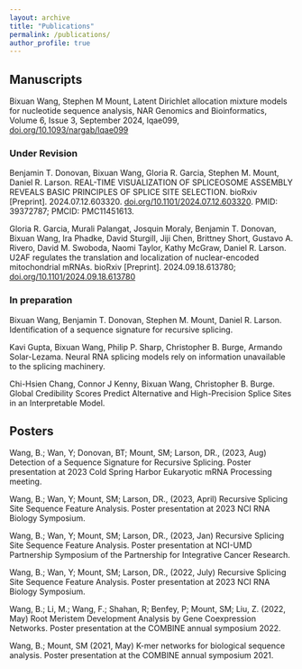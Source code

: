 ```yaml
---
layout: archive
title: "Publications"
permalink: /publications/
author_profile: true
---
```


## Manuscripts

Bixuan Wang, Stephen M Mount, Latent Dirichlet allocation mixture models for nucleotide sequence analysis, NAR Genomics and Bioinformatics, Volume 6, Issue 3, September 2024, lqae099, [doi.org/10.1093/nargab/lqae099](https://doi.org/10.1093/nargab/lqae099)

### Under Revision
Benjamin T. Donovan, Bixuan Wang, Gloria R. Garcia, Stephen M. Mount, Daniel R. Larson. REAL-TIME VISUALIZATION OF SPLICEOSOME ASSEMBLY REVEALS BASIC PRINCIPLES OF SPLICE SITE SELECTION. bioRxiv [Preprint]. 2024.07.12.603320. [doi.org/10.1101/2024.07.12.603320](https://www.biorxiv.org/content/10.1101/2024.07.12.603320v1). PMID: 39372787; PMCID: PMC11451613.

Gloria R. Garcia, Murali Palangat, Josquin Moraly, Benjamin T. Donovan, Bixuan Wang, Ira Phadke, David Sturgill, Jiji Chen, Brittney Short, Gustavo A. Rivero, David M. Swoboda, Naomi Taylor, Kathy McGraw, Daniel R. Larson. U2AF regulates the translation and localization of nuclear-encoded mitochondrial mRNAs. bioRxiv [Preprint]. 2024.09.18.613780; [doi.org/10.1101/2024.09.18.613780](https://doi.org/10.1101/2024.09.18.613780)

### In preparation
Bixuan Wang, Benjamin T. Donovan, Stephen M. Mount, Daniel R. Larson. Identification of a sequence signature for recursive splicing.

Kavi Gupta, Bixuan Wang, Philip P. Sharp, Christopher B. Burge, Armando Solar-Lezama. Neural RNA splicing models rely on information unavailable to the splicing machinery.

Chi-Hsien Chang, Connor J Kenny, Bixuan Wang, Christopher B. Burge. Global Credibility Scores Predict Alternative and High-Precision Splice Sites in an Interpretable Model.

## Posters
Wang, B.; Wan, Y; Donovan, BT; Mount, SM; Larson, DR., (2023, Aug) Detection of a Sequence Signature for Recursive
Splicing. Poster presentation at 2023 Cold Spring Harbor Eukaryotic mRNA Processing meeting.

Wang, B.; Wan, Y; Mount, SM; Larson, DR., (2023, April) Recursive Splicing Site Sequence Feature Analysis. Poster
presentation at 2023 NCI RNA Biology Symposium.

Wang, B.; Wan, Y; Mount, SM; Larson, DR., (2023, Jan) Recursive Splicing Site Sequence Feature Analysis. Poster
presentation at NCI-UMD Partnership Symposium of the Partnership for Integrative Cancer Research.

Wang, B.; Wan, Y; Mount, SM; Larson, DR., (2022, July) Recursive Splicing Site Sequence Feature Analysis. Poster
presentation at 2023 NCI RNA Biology Symposium.

Wang, B.; Li, M.; Wang, F.; Shahan, R; Benfey, P; Mount, SM; Liu, Z. (2022, May) Root Meristem Development Analysis
by Gene Coexpression Networks. Poster presentation at the COMBINE annual symposium 2022.

Wang, B.; Mount, SM (2021, May) K-mer networks for biological sequence analysis. Poster presentation at the COMBINE
annual symposium 2021.